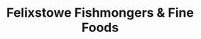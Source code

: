 ---
title: "Felixstowe Fishmongers & Fine Foods"
url: /felixstowe/felixstowe-fishmongers-and-fine-foods/
shop: seafood
---